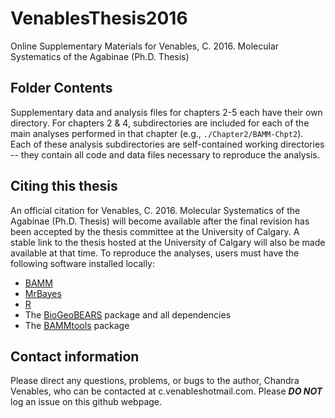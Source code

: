 # VenablesThesis2016
Online Supplementary Materials for Venables, C. 2016. Molecular Systematics of the Agabinae (Ph.D. Thesis)

## Folder Contents
Supplementary data and analysis files for chapters 2-5 each have their own directory. For chapters 2 & 4, subdirectories are included for each of the main analyses performed in that chapter (e.g., `./Chapter2/BAMM-Chpt2`). Each of these analysis subdirectories are self-contained working directories -- they contain all code and data files necessary to reproduce the analysis. 

## Citing this thesis
An official citation for Venables, C. 2016. Molecular Systematics of the Agabinae (Ph.D. Thesis) will become available after the final revision has been accepted by the thesis committee at the University of Calgary. A stable link to the thesis hosted at the University of Calgary will also be made available at that time. To reproduce the analyses, users must have the following software installed locally: 

* [BAMM](http://bamm-project.org/)
* [MrBayes](http://mrbayes.sourceforge.net/)
* [R](https://www.r-project.org/)
 * The [BioGeoBEARS](http://phylo.wikidot.com/biogeobears) package and all dependencies
 * The [BAMMtools](http://bamm-project.org/download.html) package
 
## Contact information
Please direct any questions, problems, or bugs to the author, Chandra Venables, who can be contacted at c.venables<at>hotmail.com. Please ***DO NOT*** log an issue on this github webpage.